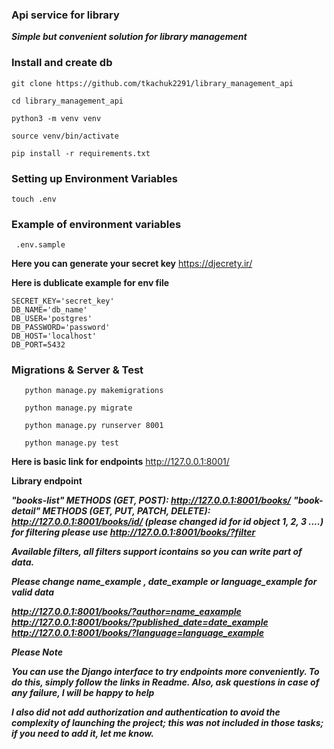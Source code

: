 ### Api service for library
***Simple but convenient solution for library management***
###  Install  and create db
```shell
git clone https://github.com/tkachuk2291/library_management_api
``` 
```shell
cd library_management_api
```
```shell
python3 -m venv venv  
``` 
```shell
source venv/bin/activate  
```
```shell
pip install -r requirements.txt  
```
### Setting up Environment Variables
```shell
touch .env  
```
### Example of environment variables
``` 
 .env.sample 
```
**Here you can generate your secret key** 
https://djecrety.ir/ 

**Here is dublicate  example for env file** 

``` 
SECRET_KEY='secret_key'
DB_NAME='db_name'
DB_USER='postgres'
DB_PASSWORD='password'
DB_HOST='localhost'
DB_PORT=5432
```


### Migrations & Server & Test

```shell
   python manage.py makemigrations
```

```shell
   python manage.py migrate
```

```shell
   python manage.py runserver 8001
```

```shell
   python manage.py test
```



**Here is basic link for endpoints**
http://127.0.0.1:8001/


**Library endpoint**  

***"books-list" METHODS (GET, POST): http://127.0.0.1:8001/books/***
***"book-detail" METHODS (GET, PUT, PATCH, DELETE): http://127.0.0.1:8001/books/id/
(please changed id for id object 1, 2, 3 ....)***
***for filtering please use http://127.0.0.1:8001/books/?filter***

***Available filters, all filters support icontains so you can write part of data.***


***Please change name_example , date_example or language_example for valid data***

***http://127.0.0.1:8001/books/?author=name_eaxample***
***http://127.0.0.1:8001/books/?published_date=date_example***
***http://127.0.0.1:8001/books/?language=language_example***




***Please Note***  

***You can use the Django interface to try endpoints more conveniently. To do this, simply follow the links in Readme.
Also, ask questions in case of any failure, I will be happy to help***  

***I also did not add authorization and authentication to avoid the complexity of launching the project; 
this was not included in those tasks; if you need to add it, let me know.***